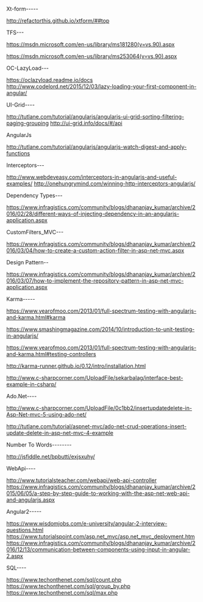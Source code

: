 Xt-form-----

http://refactorthis.github.io/xtform/##top

TFS---

https://msdn.microsoft.com/en-us/library/ms181280(v=vs.90).aspx

https://msdn.microsoft.com/en-us/library/ms253064(v=vs.90).aspx

OC-LazyLoad---

https://oclazyload.readme.io/docs
http://www.codelord.net/2015/12/03/lazy-loading-your-first-component-in-angular/

UI-Grid----

http://tutlane.com/tutorial/angularjs/angularjs-ui-grid-sorting-filtering-paging-grouping
http://ui-grid.info/docs/#/api

AngularJs

http://tutlane.com/tutorial/angularjs/angularjs-watch-digest-and-apply-functions

Interceptors---

http://www.webdeveasy.com/interceptors-in-angularjs-and-useful-examples/
http://onehungrymind.com/winning-http-interceptors-angularjs/

Dependency Types---

https://www.infragistics.com/community/blogs/dhananjay_kumar/archive/2016/02/28/different-ways-of-injecting-dependency-in-an-angularjs-application.aspx

CustomFilters_MVC---

https://www.infragistics.com/community/blogs/dhananjay_kumar/archive/2016/03/04/how-to-create-a-custom-action-filter-in-asp-net-mvc.aspx

Design Pattern--

https://www.infragistics.com/community/blogs/dhananjay_kumar/archive/2016/03/07/how-to-implement-the-repository-pattern-in-asp-net-mvc-application.aspx

Karma-----

https://www.yearofmoo.com/2013/01/full-spectrum-testing-with-angularjs-and-karma.html#karma

https://www.smashingmagazine.com/2014/10/introduction-to-unit-testing-in-angularjs/

https://www.yearofmoo.com/2013/01/full-spectrum-testing-with-angularjs-and-karma.html#testing-controllers

http://karma-runner.github.io/0.12/intro/installation.html

http://www.c-sharpcorner.com/UploadFile/sekarbalag/interface-best-example-in-csharp/

Ado.Net----

http://www.c-sharpcorner.com/UploadFile/0c1bb2/insertupdatedelete-in-Asp-Net-mvc-5-using-ado-net/

http://tutlane.com/tutorial/aspnet-mvc/ado-net-crud-operations-insert-update-delete-in-asp-net-mvc-4-example

Number To Words--------

http://jsfiddle.net/bpbutti/exjsxuhy/

WebApi----

http://www.tutorialsteacher.com/webapi/web-api-controller
https://www.infragistics.com/community/blogs/dhananjay_kumar/archive/2015/06/05/a-step-by-step-guide-to-working-with-the-asp-net-web-api-and-angularjs.aspx

Angular2-----

https://www.wisdomjobs.com/e-university/angular-2-interview-questions.html
https://www.tutorialspoint.com/asp.net_mvc/asp.net_mvc_deployment.htm
https://www.infragistics.com/community/blogs/dhananjay_kumar/archive/2016/12/13/communication-between-components-using-input-in-angular-2.aspx

SQL----

https://www.techonthenet.com/sql/count.php
https://www.techonthenet.com/sql/group_by.php
https://www.techonthenet.com/sql/max.php



















